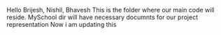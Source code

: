 Hello Brijesh, Nishil, Bhavesh
This is the folder where our main code will reside.
MySchool dir will have necessary documnts for our project representation
Now i am updating this
